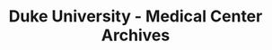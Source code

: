 ---
layout: repo
title: "Duke University - Medical Center Archives"
id: 4729
permalink: repos/4729/
---